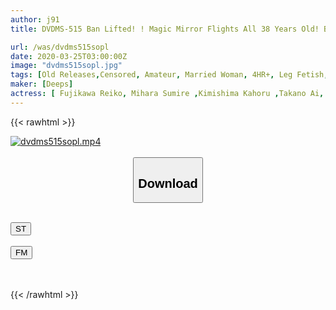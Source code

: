 ```yaml
---
author: j91
title: DVDMS-515 Ban Lifted! ! Magic Mirror Flights All 38 Years Old! Beautiful Married Woman Who Does Not Feel Age First Thigh Job Hen Thick Plump Thighs Perfectly Inserted While Shameful But Full Erection Ji ○ Po Ejaculation In Ginza & Platinum

url: /was/dvdms515sopl
date: 2020-03-25T03:00:00Z
image: "dvdms515sopl.jpg"
tags: [Old Releases,Censored, Amateur, Married Woman, 4HR+, Leg Fetish, Huge Cock	]
maker: [Deeps]
actress: [ Fujikawa Reiko, Mihara Sumire ,Kimishima Kahoru ,Takano Ai, Obinata Aki ,Horikiri Kyouka ,Shirosaki Kyouka ]
---
```



{{< rawhtml >}}

<div class="video" data-videoid="rx64WdmaY7ubDJ1">
    <a href="javascript:;">
        <img src="/was/dvdms515sopl/dvdms515sopl.jpg" width="WIDTH" height="HEIGHT" alt="dvdms515sopl.mp4" loading="lazy">
    </a>
</div>

<script type="text/javascript" src="https://j91.asia/asset/on-demand-st.js"></script>

<br>
  <link rel="stylesheet" href="https://j91.asia/asset/bs5.css">
  
  <center>
  <button class="btn btn-primary" type="button" data-bs-toggle="collapse" data-bs-target=".multi-collapse" aria-expanded="false" aria-controls="multiCollapseExample1 multiCollapseExample2"><h2>Download</h2></button></center>
</p>
<div class="row">
  <div class="col">
    <div class="collapse multi-collapse" id="multiCollapseExample1">
      <div class="card card-body">
	      	      <br>
<div class="buttons">  
<a href="https://streamtape.to/v/rx64WdmaY7ubDJ1" target="_blank"><button class="btn-hover color-3"><i class="fa fa-download"></i> ST</button></a></div>
    </div>
  </div>
</div>
  <div class="col">
    <div class="collapse multi-collapse" id="multiCollapseExample2">
      <div class="card card-body">
	      <br>
<div class="buttons">
    <a href="https://filemoon.sx/d/v73byg32eok8" target="_blank"><button class="btn-hover color-8"><i class="fa fa-download"></i> FM</button></a></div>
<br><br>
      </div>
    </div>
  </div>
</div>

{{< /rawhtml >}}